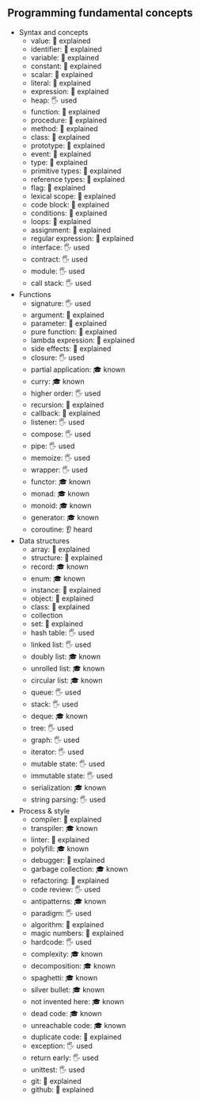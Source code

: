 ## Programming fundamental concepts

- Syntax and concepts
  - value: 🙋 explained
  - identifier: 🙋 explained
  - variable: 🙋 explained
  - constant: 🙋 explained
  - scalar: 🙋 explained
  - literal: 🙋 explained
  - expression: 🙋 explained
  - heap: 🖐️ used
  - function: 🙋 explained
  - procedure: 🙋 explained
  - method: 🙋 explained
  - class: 🙋 explained
  - prototype: 🙋 explained
  - event: 🙋 explained
  - type: 🙋 explained
  - primitive types: 🙋 explained
  - reference types: 🙋 explained
  - flag: 🙋 explained
  - lexical scope: 🙋 explained
  - code block: 🙋 explained
  - conditions: 🙋 explained
  - loops: 🙋 explained
  - assignment: 🙋 explained
  - regular expression: 🙋 explained
  - interface: 🖐️ used
  - contract: 🖐️ used
  - module: 🖐️ used
  - call stack: 🖐️ used
- Functions
  - signature: 🖐️ used
  - argument: 🙋 explained
  - parameter: 🙋 explained
  - pure function: 🙋 explained
  - lambda expression: 🙋 explained
  - side effects: 🙋 explained
  - closure: 🖐️ used
  - partial application: 🎓 known
  - curry: 🎓 known
  - higher order: 🖐️ used
  - recursion: 🙋 explained
  - callback: 🙋 explained
  - listener: 🖐️ used
  - compose: 🖐️ used
  - pipe: 🖐️ used
  - memoize: 🖐️ used
  - wrapper: 🖐️ used
  - functor: 🎓 known
  - monad: 🎓 known
  - monoid: 🎓 known
  - generator: 🎓 known
  - coroutine: 👂 heard
- Data structures
  - array: 🙋 explained
  - structure: 🙋 explained
  - record: 🎓 known
  - enum: 🎓 known
  - instance: 🙋 explained
  - object: 🙋 explained
  - class: 🙋 explained
  - collection
  - set: 🙋 explained
  - hash table: 🖐️ used
  - linked list: 🖐️ used
  - doubly list: 🎓 known
  - unrolled list: 🎓 known
  - circular list: 🎓 known
  - queue: 🖐️ used
  - stack: 🖐️ used
  - deque: 🎓 known
  - tree: 🖐️ used
  - graph: 🖐️ used
  - iterator: 🖐️ used
  - mutable state: 🖐️ used
  - immutable state: 🖐️ used
  - serialization: 🎓 known
  - string parsing: 🖐️ used
- Process & style
  - compiler: 🙋 explained
  - transpiler: 🎓 known
  - linter: 🙋 explained
  - polyfill: 🎓 known
  - debugger: 🙋 explained
  - garbage collection: 🎓 known
  - refactoring: 🙋 explained
  - code review: 🖐️ used
  - antipatterns: 🎓 known
  - paradigm: 🖐️ used
  - algorithm: 🙋 explained
  - magic numbers: 🙋 explained
  - hardcode: 🖐️ used
  - complexity: 🎓 known
  - decomposition: 🎓 known
  - spaghetti: 🎓 known
  - silver bullet: 🎓 known
  - not invented here: 🎓 known
  - dead code: 🎓 known
  - unreachable code: 🎓 known
  - duplicate code: 🙋 explained
  - exception: 🖐️ used
  - return early: 🖐️ used
  - unittest: 🖐️ used
  - git: 🙋 explained
  - github: 🙋 explained
